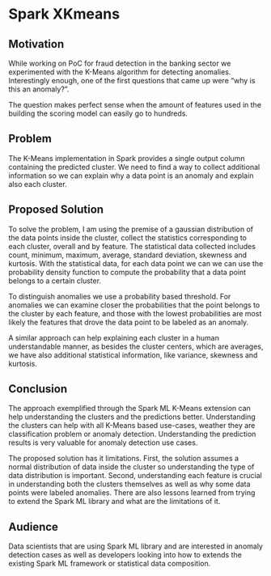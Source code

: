 # Spark XKmeans

## Motivation
While working on PoC for fraud detection in the banking sector we experimented with the K-Means algorithm for detecting anomalies. Interestingly enough, one of the first questions that came up were “why is this an anomaly?”. 

The question makes perfect sense when the amount of features used in the building the scoring model can easily go to hundreds. 

## Problem
The K-Means implementation in Spark provides a single output column containing the predicted cluster. We need to find a way to collect additional information so we can explain why a data point is an anomaly and explain also each cluster.

## Proposed Solution
To solve the problem, I am using the premise of a gaussian distribution of the data points inside the cluster, collect the statistics corresponding to each cluster, overall and by feature. The statistical data collected includes count, minimum, maximum, average, standard deviation, skewness and kurtosis. With the statistical data, for each data point we can we can use the probability density function to compute the probability that a data point belongs to a certain cluster. 

To distinguish anomalies we use a probability based threshold. For anomalies we can examine closer the probabilities that the point belongs to the cluster by each feature, and those with the lowest probabilities are most likely the features that drove the data point to be labeled as an anomaly. 

A similar approach can help explaining each cluster in a human understandable manner, as besides the cluster centers, which are averages, we have also additional statistical information, like variance, skewness and kurtosis.

## Conclusion
The approach exemplified through the Spark ML K-Means extension can help understanding the clusters and the predictions better. Understanding the clusters can help with all K-Means based use-cases, weather they are classification problem or anomaly detection. Understanding the prediction results is very valuable for anomaly detection use cases.

The proposed solution has it limitations. 
First, the solution assumes a normal distribution of data inside the cluster so understanding the type of data distribution is important. 
Second, understanding each feature is crucial in understanding both the clusters themselves as well as why some data points were labeled anomalies. 
There are also lessons learned from trying to extend the Spark ML library and what are the limitations of it.

## Audience
Data scientists that are using Spark ML library and are interested in anomaly detection cases as well as developers looking into how to extends the existing Spark ML framework or statistical data composition.
